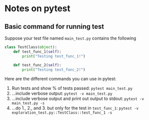 # Notes on pytest

## Basic command for running test

Suppose your test file named `main_test.py` contains the following
```python
class TestClass(object):
    def test_func_1(self):
        print("Testing test_func_1!")

    def test_func_2(self):
        print("Testing test_func_2!")
```
Here are the different commands you can use in pytest:

1. Run tests and show % of tests passed: `pytest main_test.py`
2. ...include verbose output: `pytest -v main_test.py`
3. ...include verbose output and print out output to stdout: `pytest -v main_test.py -s`
4. ...do 1., 2., and 3. but only for the test in `test_func_1`: 
    `pytest -v exploration_test.py::TestClass::test_func_1 -s`
